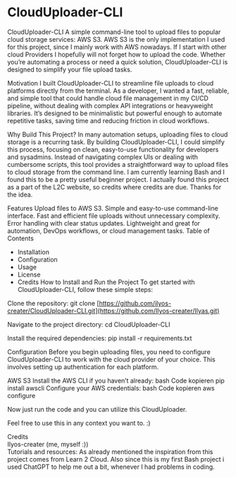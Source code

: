 # CloudUploader-CLI
CloudUploader-CLI
A simple command-line tool to upload files to popular cloud storage services: AWS S3. AWS S3 is the only implementation I used for this project, since I mainly work with AWS nowadays. If I start with other cloud Providers I hopefully will not forget how to upload the code. Whether you’re automating a process or need a quick solution, CloudUploader-CLI is designed to simplify your file upload tasks. <br/>

Motivation
I built CloudUploader-CLI to streamline file uploads to cloud platforms directly from the terminal. As a developer, I wanted a fast, reliable, and simple tool that could handle cloud file management in my CI/CD pipeline, without dealing with complex API integrations or heavyweight libraries. It’s designed to be minimalistic but powerful enough to automate repetitive tasks, saving time and reducing friction in cloud workflows.<br/>

Why Build This Project?
In many automation setups, uploading files to cloud storage is a recurring task. By building CloudUploader-CLI, I could simplify this process, focusing on clean, easy-to-use functionality for developers and sysadmins. Instead of navigating complex UIs or dealing with cumbersome scripts, this tool provides a straightforward way to upload files to cloud storage from the command line. I am currently learning Bash and I found this to be a pretty useful beginner project. I actually found this project as a part of the L2C website, so credits where credits are due. Thanks for the idea. <br/>

Features
Upload files to AWS S3.
Simple and easy-to-use command-line interface.
Fast and efficient file uploads without unnecessary complexity.
Error handling with clear status updates.
Lightweight and great for automation, DevOps workflows, or cloud management tasks.
Table of Contents
- Installation
- Configuration
- Usage
- License
- Credits
How to Install and Run the Project
To get started with CloudUploader-CLI, follow these simple steps:

Clone the repository:
git clone [https://github.com/ilyos-creater/CloudUploader-CLI.git](https://github.com/Ilyos-creater/Ilyas.git)

Navigate to the project directory:
cd CloudUploader-CLI

Install the required dependencies:
pip install -r requirements.txt


Configuration
Before you begin uploading files, you need to configure CloudUploader-CLI to work with the cloud provider of your choice. This involves setting up authentication for each platform.

AWS S3
Install the AWS CLI if you haven’t already:
bash
Code kopieren
pip install awscli
Configure your AWS credentials:
bash
Code kopieren
aws configure

Now just run the code and you can utilize this CloudUploader. 

Feel free to use this in any context you want to. :)


Credits <br/>
Ilyos-creater (me, myself :)) <br/>
Tutorials and resources: As already mentioned the inspiration from this project comes from Learn 2 Cloud. Also since this is my first Bash project i used ChatGPT to help me out a bit, whenever I had problems in coding.
